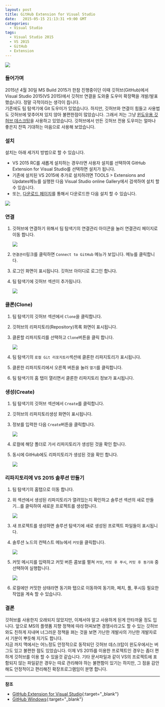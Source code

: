 ```yaml
---
layout: post
title: GitHub Extension for Visual Studio
date:   2015-05-15 21:13:31 +9:00 GMT
categories: 
  - Visual Studio
tags: 
  - Visual Studio 2015
  - VS 2015
  - GitHub
  - Extension
---
```


![](/images/blog/20150515-github-extension-for-vs.png)

### 들어가며

2015년 4월 30일 MS Build 2015가 한참 진행중이던 이때 깃허브(GitHub)에서 Visual Studio 2015(VS 2015)에서 깃허브 연결을 도와줄 도우미 확장팩을 개발/발표했습니다. 정말 극적이라는 생각이 듭니다.  
기존에도 팀 탐색기에 Git 도우미가 있었습니다. 하지만, 깃허브와 연결이 힘들고 사용법도 깃허브에 맞추어져 있지 않아 불편한점이 많았습니다. 그래서 저는 그냥 [윈도우용 깃허브 데스크탑](https://windows.github.com)을 사용하고 있었습니다. 깃허브에서 만든 깃허브 전용 도우미는 얼마나 좋은지 잔뜩 기대하는 마음으로 사용해 보았습니다.

### 설치

설치는 아래 세가지 방법으로 할 수 있습니다.

* VS 2015 RC를 새롭게 설치하는 경우라면 사용자 설치를 선택하여 GitHub Extension for Visual Studio를 선택하면 설치가 됩니다.
* 기존에 설치된 VS 2015에 추가로 설치하려면 TOOLS > Extensions and Updates메뉴를 실행한 다음 Visual Studio online Gallery에서 검색하여 설치 할 수 있습니다.
* 또는, [다운로드 페이지](https://visualstudio.github.com/downloads/GitHub.VisualStudio.vsix)를 통해서 다운로드한 다음 설치 할 수 있습니다.

![](/images/blog/20150515-github-extension-for-vs-01.png)

### 연결

1. 깃허브에 연결하기 위해서 팀 탐색기의 연결관리 아이콘을 눌러 연결관리 페이지로 이동 합니다.

    ![](/images/blog/20150515-github-extension-for-vs-02.png)

2. `연결관리`링크를 클릭하면 `Connect to GitHub` 메뉴가 보입니다. 메뉴를 클릭합니다.
3. 로그인 화면이 표시됩니다. 깃허브 아이디로 로그인 합니다.
4. 팀 탐색기에 깃허브 섹션이 추가됩니다.

    ![](/images/blog/20150515-github-extension-for-vs-03.png)

### 클론(Clone)

1. 팀 탐색기의 깃허브 섹션에서 `Clone`을 클릭합니다.
2. 깃허브의 리파지토리(Repository)목록 화면이 표시됩니다.
3. 클론할 리파지토리를 선택하고 `Clone`버튼을 클릭 합니다.
    
    ![](/images/blog/20150515-github-extension-for-vs-04.png)

4. 팀 탐색기의 `로컬 Git 리포지토리`섹션에 클론한 리파지토리가 표시됩니다.
5. 클론한 리파지토리에서 오른쪽 버튼을 눌러 `열기`를 클릭합니다.
6. 팀 탐색기의 홈 탭이 열리면서 클론한 리파지토리 정보가 표시됩니다.

### 생성(Create)

1. 팀 탐색기의 깃허브 섹션에서 `Create`를 클릭합니다.
2. 깃허브의 리파지토리생성 화면이 표시됩니다.
3. 정보를 입력한 다음 `Create`버튼을 클릭합니다.

    ![](/images/blog/20150515-github-extension-for-vs-05.png)

4. 로컬에 해당 폴더로 가서 리파지토리가 생성된 것을 확인 합니다.
5. 동시에 GitHub에도 리파지토리가 생성된 것을 확인 합니다.

    ![](/images/blog/20150515-github-extension-for-vs-06.png)

### 리파지토리에 VS 2015 솔루션 만들기

1. 팀 탐색기의 홈탭으로 이동 합니다.
2. 위 섹션에서 생성된 리파지토리가 열려있는지 확인하고 솔루션 섹션의 새로 만들기...를 클릭하여 새로운 프로젝트를 생성합니다.

    ![](/images/blog/20150515-github-extension-for-vs-07.png)

3. 새 프로젝트를 생성하면 솔루션 탐색기에 새로 생성된 프로젝트 파일들이 표시됩니다.
4. 솔루션 노드의 컨텍스트 메뉴에서 `커밋`을 클릭합니다.

    ![](/images/blog/20150515-github-extension-for-vs-08.png)

5. 커밋 메시지를 입력하고 커밋 버튼 콤보를 펼쳐 `커밋`, `커밋 후 푸시`, `커밋 후 동기화` 중 선택하여 실행합니다.

    ![](/images/blog/20150515-github-extension-for-vs-09.png)

6. 로컬에만 커밋한 상태라면 동기화 탭으로 이동하여 동기화, 페치, 풀, 푸시등 필요한 작업을 계속 할 수 있습니다.

### 결론

깃허브를 사용한지 오래되지 않았지만, 이제서야 알고 사용하게 된게 안타까울 정도 입니다. 앞으로 MS의 플렛폼 지향 정책에 따라 어찌보면 경쟁사라고도 할 수 있는 깃허브와도 친하게 지내며 너그러운 정책을 펴는 것을 보면 가난한 개발사의 가난한 개발자로서 기분이 뿌듯해 지기도 합니다.   
지금 까지 맥에서는 어느정도 안정적으로 동작되던 깃허브 데스크탑이 윈도우에서는 버그도 있고 불편한 점도 있었습니다. 이제 VS 2015를 이용한 프로젝트인 경우는 좀더 편하게 깃허브를 이용 할 수 있을것 같습니다.
기타 문서파일과 같이 VS의 프로젝트에 포함되지 않는 파일같은 경우는 따로 관리해야 하는 불편함이 있기는 하지만, 그 점을 감안해도 안정적이고 편리해진 확장프로그램임이 분명 합니다. 

---
**참조**    

* [GitHub Extension for Visual Studio](https://visualstudio.github.com){:target="_blank"}
* [GitHub Windows](https://windows.github.com){:target="_blank"}